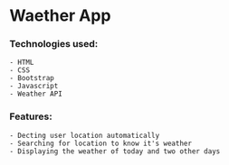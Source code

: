 # Waether App

### Technologies used:

```
- HTML
- CSS
- Bootstrap
- Javascript
- Weather API
```

### Features:

```
- Decting user location automatically
- Searching for location to know it's weather
- Displaying the weather of today and two other days
```
